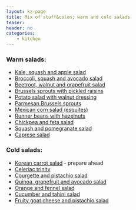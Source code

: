 ```yaml
---
layout: kz-page
title: Mix of stuff&colon; warm and cold salads
teaser: 
header: no
categories:
    - kitchen
---
```


### Warm salads:

* [Kale, squash and apple salad](/kitchen/kale-squash-apple-salad/)
* [Broccoli, squash and avocado salad](/kitchen/broccoli-squash-avo-salad/)
* [Beetroot, walnut and grapefruit salad](/kitchen/beetroot-walnut-salad/)
* [Brussels sprouts with pickled raisins](/kitchen/brussels-with-raisins/)
* [Potato salad with walnut dressing](/kitchen/potato-walnut-salad/)
<nbsp></nbsp>
* [Parmesan Brussels sprouts](/kitchen/parmesan-brussels/)
* [Mexican corn salad (esquites)](/kitchen/mexican-corn-salad/)
* [Runner beans with hazelnuts](/kitchen/runner-beans-hazelnuts/)
* [Chickpea and feta salad](/kitchen/chickpea-feta-salad/)
* [Squash and pomegranate salad](/kitchen/squash-pomegranate-salad/)
* [Caprese salad](/kitchen/caprese-salad/)

### Cold salads:

* [Korean carrot salad](/kitchen/korean-carrot-salad/) - prepare ahead
* [Celeriac trinity](/kitchen/celeriac-trinity/)
* [Courgette and pistachio salad](/kitchen/courgette-pistachio-salad/)
* [Quinoa, grapefruit and avocado salad](/kitchen/quinoa-grapefruit-avo-salad/)
* [Orange and fennel salad](/kitchen/orange-fennel-salad/)
* [Cucumber and tahini salad](/kitchen/cucumber-tahini-salad/)
<nbsp></nbsp>
* [Fruity goat cheese and pistachio salad](/kitchen/fruity-cheese-pistachio-salad)
